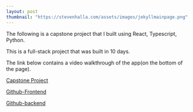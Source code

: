 ```yaml
---
layout: post
thumbnail: "https://stevenhalla.com/assets/images/jekyllmainpage.png"
---
```


The following is a capstone project that I built using React, Typescript, Python.

This is a full-stack project that was built in 10 days.

The link below contains a video walkthrough of the app(on the bottom of the page).



[Capstone Project](https://techhire.io/steven-halla/)

[Github-Frontend](https://github.com/steven-halla/game-collection-client)

[Github-backend](https://github.com/steven-halla/game-collection-service)